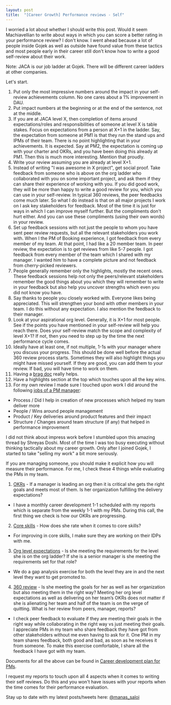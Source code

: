 ```yaml
---
layout: post
title:  "[Career Growth] Performance reviews - Self"
---
```


I worried a lot about whether I should write this post. Would it seem Machiavellian to write about ways in which you can score a better rating in your performance review? I don't know. I went ahead because a lot of people inside Gojek as well as outside have found value from these tactics and most people early in their career still don't know how to write a good self-review about their work.

Note: JACA is our job ladder at Gojek. There will be different career ladders at other companies.

Let's start.

1. Put only the most impressive numbers around the impact in your self-review achievements column. No one cares about a 1% improvement in DAU.
2. Put impact numbers at the beginning or at the end of the sentence, not at the middle.
3. If you are at JACA level X, then completion of items around expectations/roles and responsibilities of someone at level X is table stakes. Focus on expectations from a person at X+1 in the ladder. Say, the expectation from someone at PM1 is that they run the stand ups and IPMs of their team. There is no point highlighting that in your achievements. It is expected. Say at PM2, the expectation is coming up with your charter and OKRs, and you have been doing this already at PM1. Then this is much more interesting. Mention that proudly.
4. Write your review assuming you are already at level X+1.  
5. Instead of writing "I was awesome in X project", get social proof. Take feedback from someone who is above on the org ladder who collaborated with you on some important project, and ask them if they can share their experience of working with you. If you did good work, they will be more than happy to write a good review for you, which you can use in your self-review. In typical 360 reviews, the peer feedbacks come much later. So what I do instead is that on all major projects I work on I ask key stakeholders for feedback. Most of the time it is just for ways in which I can improve myself further. But the compliments don't hurt either. And you can use these compliments (using their own words) in your review.
6. Set up feedback sessions with not just the people to whom you have sent peer review requests, but all the relevant stakeholders you work with. When I the PM of Booking experience, I got feedback from every member of my team. At that point, I had like a 20 member team. In peer review, the expectation is to get reviews from like 5-7 people. I got feedback from every member of the team which I shared with my manager. I wanted him to have a complete picture and not feedback from cherry-picked reviewers.
7. People generally remember only the highlights, mostly the recent ones. These feedback sessions help not only the peers/relevant stakeholders remember the good things about you which they will remember to write in your feedback but also help you uncover strengths which even you did not know you have.
8. Say thanks to people you closely worked with. Everyone likes being appreciated. This will strengthen your bond with other members in your team. I do this without any expectation. I also mention the feedback to their manager.
9. Look at your aspirational org level. Generally, it is X+1 for most people. See if the points you have mentioned in your self-review will help you reach there. Does your self-review match the scope and complexity of level X+1? If not, then you need to step up by the time the next performance cycle comes.
10. Ideally have at least one, if not multiple, 1-1s with your manager where you discuss your progress. This should be done well before the actual 360 review process starts. Sometimes they will also highlight things you might have missed yourself. If they are good, you can add them to your review. If bad, you will have time to work on them.
11. Having a [brag doc](https://jvns.ca/blog/brag-documents/) really helps.
12. Have a highlights section at the top which touches upon all the key wins.
13. For my own review I made sure I touched upon work I did around the following [jobs of a PM manager](https://manassaloi.com/2021/01/10/PMs-do.html):
  - Process / Did I help in creation of new processes which helped my team deliver more
  - People / Wins around people management
  - Product / Key deliveries around product features and their impact
  - Structure / Changes around team structure (if any) that helped in performance improvement

I did not think about impress work before I stumbled upon this amazing thread by Shreyas Doshi. Most of the time I was too busy executing without thinking tactically about my career growth. Only after I joined Gojek, I started to take "selling my work" a bit more seriously.

If you are managing someone, you should make it explicit how you will measure their performance. For me, I check these 4 things while evaluating the PMs in my team.

1. [OKRs](https://rework.withgoogle.com/guides/set-goals-with-okrs/steps/introduction/) - If a manager is leading an org then it is critical she gets the right goals and meets most of them. Is her organization fulfilling the delivery expectations?
  - I have a monthly career development 1-1 scheduled with my reports which is separate from the weekly 1-1 with my PMs. During this call, the first thing we check is how our OKRs are progressing.
2. [Core skills](https://snowflake.medium.com/#1,2,3,2,4,1,1,4,3,2,0,4,2,2,3,0,Cersei%20Lannister,Senior%20Group%20Lead) - How does she rate when it comes to core skills?
  - For improving in core skills, I make sure they are working on their IDPs with me.
3. [Org level expectations](https://www.sachinrekhi.com/product-management-career-ladders-at-8-top-technology-firms) - Is she meeting the requirements for the level she is on the org ladder? If she is a senior manager is she meeting the requirements set for that role?
  - We do a gap analysis exercise for both the level they are in and the next level they want to get promoted to.
4. [360 review](https://support.reflektive.com/hc/en-us/articles/360000578686-Preparing-for-a-Review) - Is she meeting the goals for her as well as her organization but also meeting them in the right way? Meeting her org level expectations as well as delivering on her team’s OKRs does not matter if she is alienating her team and half of the team is on the verge of quitting. What is her review from peers, manager, reports?
  - I check peer feedback to evaluate if they are meeting their goals in the right way while collaborating in the right way vs just meeting their goals. I appreciate PMs in my team who share feedback they have got from other stakeholders without me even having to ask for it. One PM in my team shares feedback, both good and bad, as soon as he receives it from someone. To make this exercise comfortable, I share all the feedback I have got with my team.

Documents for all the above can be found in [Career development plan for PMs](https://manassaloi.com/2020/05/11/career-dev-plan.html).

I request my reports to touch upon all 4 aspects when it comes to writing their self reviews. Do this and you won't have issues with your reports when the time comes for their performance evaluation.


Stay up to date with my latest posts/tweets here: [@manas_saloi](http://twitter.com/manas_saloi)
